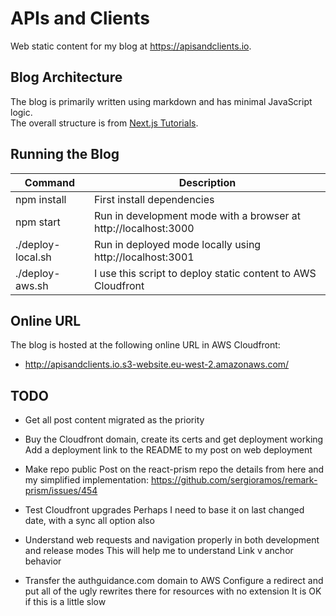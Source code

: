 # APIs and Clients

Web static content for my blog at https://apisandclients.io.

## Blog Architecture

The blog is primarily written using markdown and has minimal JavaScript logic.\
The overall structure is from [Next.js Tutorials](https://nextjs.org/learn-pages-router/basics/data-fetching/blog-data).

## Running the Blog

| Command | Description |
| ------- | ----------- |
| npm install | First install dependencies |
| npm start | Run in development mode with a browser at http://localhost:3000 |
| ./deploy-local.sh | Run in deployed mode locally using http://localhost:3001 |
| ./deploy-aws.sh | I use this script to deploy static content to AWS Cloudfront |

## Online URL

The blog is hosted at the following online URL in AWS Cloudfront:

- http://apisandclients.io.s3-website.eu-west-2.amazonaws.com/

## TODO

- Get all post content migrated as the priority

- Buy the Cloudfront domain, create its certs and get deployment working
  Add a deployment link to the README to my post on web deployment

- Make repo public
  Post on the react-prism repo the details from here and my simplified implementation:
  https://github.com/sergioramos/remark-prism/issues/454

- Test Cloudfront upgrades
  Perhaps I need to base it on last changed date, with a sync all option also

- Understand web requests and navigation properly in both development and release modes
  This will help me to understand Link v anchor behavior

- Transfer the authguidance.com domain to AWS
  Configure a redirect and put all of the ugly rewrites there for resources with no extension
  It is OK if this is a little slow
